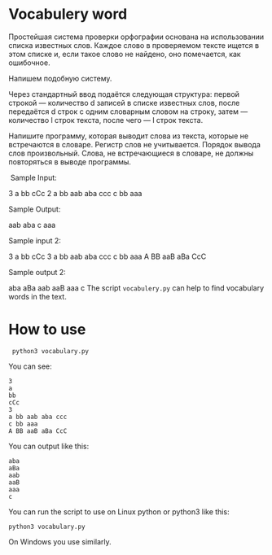 # Vocabulery word

Простейшая система проверки орфографии основана на использовании списка известных слов. Каждое слово в проверяемом тексте ищется в этом списке и, если такое слово не найдено, оно помечается, как ошибочное.

Напишем подобную систему.

Через стандартный ввод подаётся следующая структура: первой строкой — количество d записей в списке известных слов, после передаётся  d строк с одним словарным словом на строку, затем — количество l строк текста, после чего — l строк текста.

Напишите программу, которая выводит слова из текста, которые не встречаются в словаре. Регистр слов не учитывается. Порядок вывода слов произвольный. Слова, не встречающиеся в словаре, не должны повторяться в выводе программы.

﻿
Sample Input:

3
a
bb
cCc
2
a bb aab aba ccc
c bb aaa

Sample Output:

aab
aba
c
aaa

Sample input 2:

3
a
bb
cCc
3
a bb aab aba ccc
c bb aaa
A BB aaB aBa CcC

Sample output 2:

aba
aBa
aab
aaB
aaa
c
The script ```vocabulery.py``` can help to find vocabulary words in the text.

# How to use

```
 python3 vocabulary.py
 ```
You can see:
```
3
a
bb
cCc
3
a bb aab aba ccc
c bb aaa
A BB aaB aBa CcC

```

You can output like this:
```
aba
aBa
aab
aaB
aaa
c

```
 

You can run the script to use on Linux python or python3 like this:

``` python3 vocabulary.py ``` 

On Windows you use similarly.